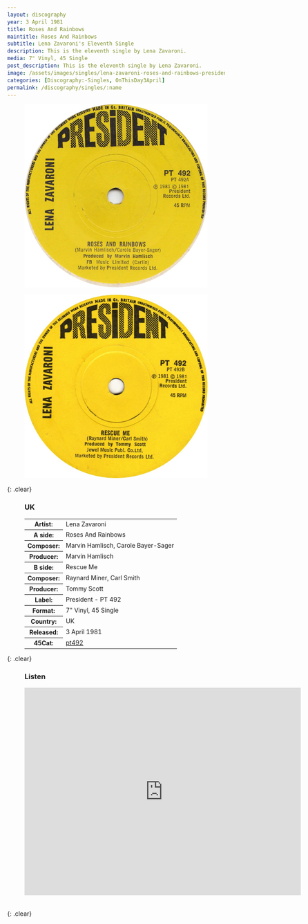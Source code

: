 ```yaml
---
layout: discography
year: 3 April 1981
title: Roses And Rainbows
maintitle: Roses And Rainbows
subtitle: Lena Zavaroni's Eleventh Single
description: This is the eleventh single by Lena Zavaroni.
media: 7" Vinyl, 45 Single
post_description: This is the eleventh single by Lena Zavaroni.
image: /assets/images/singles/lena-zavaroni-roses-and-rainbows-president.jpg
categories: [Discography:-Singles, OnThisDay3April]
permalink: /discography/singles/:name
---
```


<figure class="fig1">
<img src="/assets/images/singles/lena-zavaroni-roses-and-rainbows-president.jpg" class="full-width">
</figure>

<figure class="fig2">
<img src="/assets/images/singles/lena-zavaroni-rescue-me-president.jpg" class="full-width">
</figure>

{: .clear}

<figure class="fig3">
<figcaption>
<h3>UK</h3>
<table>
<tr><th>Artist:</th><td>Lena Zavaroni</td></tr>
<tr class="split"><th>A side:</th><td>Roses And Rainbows</td></tr>
<tr><th>Composer:</th><td>Marvin Hamlisch, Carole Bayer-Sager</td></tr>
<tr><th>Producer:</th><td>Marvin Hamlisch</td></tr>
<tr class="split"><th>B side:</th><td>Rescue Me</td></tr>
<tr><th>Composer:</th><td>Raynard Miner, Carl Smith</td></tr>
<tr><th>Producer:</th><td>Tommy Scott</td></tr>
<tr class="split"><th>Label:</th><td> President - PT 492</td></tr>
<tr><th>Format:</th><td>7" Vinyl, 45 Single</td></tr>
<tr><th>Country:</th><td>UK</td></tr>
<tr><th>Released:</th><td>3 April 1981</td></tr>
<tr class="split"><th>45Cat:</th><td><a class="external-link" href="http://www.45cat.com/record/pt492">pt492</a></td></tr>
</table>
</figcaption>
</figure>

{: .clear}

<figure class="fig3">
<h3>Listen</h3>
<div class="responsive-video"><iframe width="640px" height="480px" src="https://www.youtube.com/embed/?playlist=jjB9JSOp-MY,LES3Hi3VhoQ" frameborder="0" allow="accelerometer; autoplay; clipboard-write; encrypted-media; gyroscope; picture-in-picture" allowfullscreen></iframe></div>
</figure>

<br />{: .clear}

